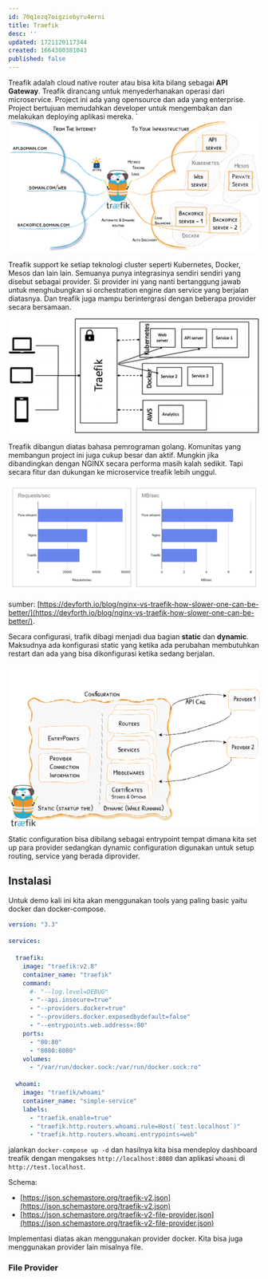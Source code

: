 ```yaml
---
id: 70q1ezq7oigziebyru4erni
title: Traefik
desc: ''
updated: 1721120117344
created: 1664300381043
published: false
---
```


Treafik adalah cloud native router atau bisa kita bilang sebagai **API Gateway**.
Treafik dirancang untuk menyederhanakan operasi dari microservice.
Project ini ada yang opensource dan ada yang enterprise.
Project bertujuan memudahkan developer untuk mengembakan dan melakukan deploying aplikasi mereka.
 `
![treafik diagram](assets/treafik-diagram.png)  

Treafik support ke setiap teknologi cluster seperti Kubernetes, Docker, Mesos dan lain lain.
Semuanya punya integrasinya sendiri sendiri yang disebut sebagai provider.
Si provider ini yang nanti bertanggung jawab untuk menghubungkan si orchestration engine dan service yang berjalan diatasnya.
Dan treafik juga mampu berintergrasi dengan beberapa provider secara bersamaan.

![treafik diagram 2](asstes/treafik-diagram2.png)

Treafik dibangun diatas bahasa pemrograman golang. Komunitas yang membangun project ini juga cukup besar dan aktif. Mungkin jika dibandingkan dengan NGINX secara performa masih kalah sedikit. Tapi secara fitur dan dukungan ke microservice treafik lebih unggul.

![trafik vs nginx](assets/trafik-benchmark.png)  

sumber: [https://devforth.io/blog/nginx-vs-traefik-how-slower-one-can-be-better/](https://devforth.io/blog/nginx-vs-traefik-how-slower-one-can-be-better/).

Secara configurasi, trafik dibagi menjadi dua bagian **static** dan **dynamic**. Maksudnya ada konfigurasi static yang ketika ada perubahan membutuhkan restart dan ada yang bisa dikonfigurasi ketika sedang berjalan.

![treafik configuration](assets/treafik-configuration.png)

Static configuration bisa dibilang sebagai entrypoint tempat dimana kita set up para provider sedangkan dynamic configuration digunakan untuk setup routing, service yang berada diprovider.

## Instalasi

Untuk demo kali ini kita akan menggunakan tools yang paling basic yaitu docker dan docker-compose.

```yaml
version: "3.3"

services:

  traefik:
    image: "traefik:v2.8"
    container_name: "traefik"
    command:
      #- "--log.level=DEBUG"
      - "--api.insecure=true"
      - "--providers.docker=true"
      - "--providers.docker.exposedbydefault=false"
      - "--entrypoints.web.address=:80"
    ports:
      - "80:80"
      - "8080:8080"
    volumes:
      - "/var/run/docker.sock:/var/run/docker.sock:ro"

  whoami:
    image: "traefik/whoami"
    container_name: "simple-service"
    labels:
      - "traefik.enable=true"
      - "traefik.http.routers.whoami.rule=Host(`test.localhost`)"
      - "traefik.http.routers.whoami.entrypoints=web"
```

jalankan `docker-compose up -d` dan hasilnya kita bisa mendeploy dashboard treafik dengan mengakses `http://localhost:8080` dan aplikasi `whoami` di  `http://test.localhost`.

Schema:

- [https://json.schemastore.org/traefik-v2.json](https://json.schemastore.org/traefik-v2.json)
- [https://json.schemastore.org/traefik-v2-file-provider.json](https://json.schemastore.org/traefik-v2-file-provider.json)

Implementasi diatas akan menggunakan provider docker. Kita bisa juga menggunakan provider lain misalnya file.

### File Provider

